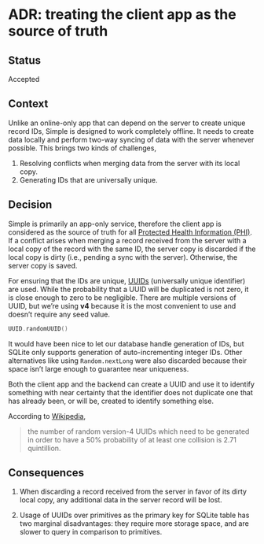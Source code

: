 # ADR: treating the client app as the source of truth

## Status

Accepted

## Context

Unlike an online-only app that can depend on the server to create unique record IDs, Simple is designed to work completely offline. It needs to create data locally and perform two-way syncing of data with the server whenever possible. This brings two kinds of challenges,

1. Resolving conflicts when merging data from the server with its local copy. 
2. Generating IDs that are universally unique.

## Decision

Simple is primarily an app-only service, therefore the client app is considered as the source of truth for all [Protected Health Information (PHI)](https://en.wikipedia.org/wiki/Protected_health_information). If a conflict arises when merging a record received from the server with a local copy of the record with the same ID, the server copy is discarded if the local copy is dirty (i.e., pending a sync with the server). Otherwise, the server copy is saved.

For ensuring that the IDs are unique, [UUIDs](https://developer.android.com/reference/java/util/UUID.html) (universally unique identifier) are used. While the probability that a UUID will be duplicated is not zero, it is close enough to zero to be negligible. There are multiple versions of UUID, but we’re using **v4** because it is the most convenient to use and doesn’t require any seed value.

```kotlin
UUID.randomUUID()
```

It would have been nice to let our database handle generation of IDs, but SQLite only supports generation of auto-incrementing integer IDs. Other alternatives like using `Random.nextLong` were also discarded because their space isn’t large enough to guarantee near uniqueness.

Both the client app and the backend can create a UUID and use it to identify something with near certainty that the identifier does not duplicate one that has already been, or will be, created to identify something else.

According to [Wikipedia](https://en.wikipedia.org/wiki/Universally_unique_identifier#Collisions), 

> the number of random version-4 UUIDs which need to be generated in order to have a 50% probability of at least one collision is 2.71 quintillion.

## Consequences

1. When discarding a record received from the server in favor of its dirty local copy, any additional data in the server record will be lost. 

2. Usage of UUIDs over primitives as the primary key for SQLite table has two marginal disadvantages: they require more storage space, and are slower to query in comparison to primitives.

